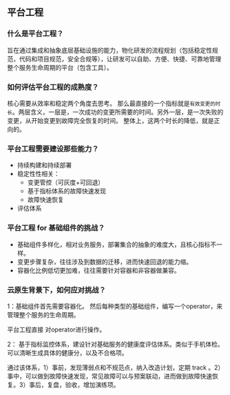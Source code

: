## 平台工程

### 什么是平台工程？

旨在通过集成和抽象底层基础设施的能力，物化研发的流程规划（包括稳定性规范，代码和项目规范，安全合规等），让研发可以自助、方便、快捷、可靠地管理整个服务生命周期的平台（包含工具）。





### 如何评估平台工程的成熟度？

核心需要从效率和稳定两个角度去思考。 那么最直接的一个指标就是`有效变更的时长`。两层含义，一层是，一次成功的变更所需要的时间。另外一层，是一次失败的变更，从开始变更到故障完全恢复的时间。 整体上，这两个时长的降低，就是正向的。



### 平台工程需要建设那些能力？

- 持续构建和持续部署
- 稳定性性相关：
  - 变更管控（可灰度+可回退）
  - 基于指标体系的故障快速发现
  - 故障快速恢复
- 评估体系



### 平台工程 for 基础组件的挑战？

- 基础组件多样化，相对业务服务，部署集合的抽象的难度大，且核心指标不一样。
- 变更步骤复杂，往往涉及到数据的迁移，进而快速回退的能力缩。
- 容器化比例低切更加难，往往需要针对容器和非容器做兼容。


### 云原生背景下，如何应对挑战？

1：基础组件首先需要容器化。 然后每种类型的基础组件，编写一个operator，来管理整个服务的生命周期。   


平台工程直接 对operator进行操作。


2： 基于指标监控体系，建设针对基础服务的健康度评估体系。类似于手机体检。可以清晰生成具体的健康分，以及不合格项。

通过该体系，1）事前，发现薄弱点和不规范点，纳入改造计划，定期 track 。2）事中，可以做到故障快速发现，常见故障可以与预案联动，进而做到故障快速恢复。3）事后，复盘，验收，增加演练项。












